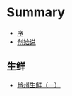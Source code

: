 # Summary

* [序](README.md)
* [创始说](chapter1.md)

## 生鲜

* [邕州生鲜（一）](sheng-xian/yong-zhou-sheng-xian-ff08-yi-ff09.md)

